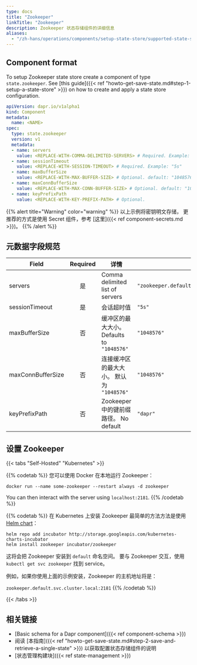 ```yaml
---
type: docs
title: "Zookeeper"
linkTitle: "Zookeeper"
description: Zookeeper 状态存储组件的详细信息
aliases:
  - "/zh-hans/operations/components/setup-state-store/supported-state-stores/setup-zookeeper/"
---
```


## Component format

To setup Zookeeper state store create a component of type `state.zookeeper`. See [this guide]({{< ref "howto-get-save-state.md#step-1-setup-a-state-store" >}}) on how to create and apply a state store configuration.

```yaml
apiVersion: dapr.io/v1alpha1
kind: Component
metadata:
  name: <NAME>
spec:
  type: state.zookeeper
  version: v1
  metadata:
  - name: servers
    value: <REPLACE-WITH-COMMA-DELIMITED-SERVERS> # Required. Example: "zookeeper.default.svc.cluster.local:2181"
  - name: sessionTimeout
    value: <REPLACE-WITH-SESSION-TIMEOUT> # Required. Example: "5s"
  - name: maxBufferSize
    value: <REPLACE-WITH-MAX-BUFFER-SIZE> # Optional. default: "1048576"
  - name: maxConnBufferSize
    value: <REPLACE-WITH-MAX-CONN-BUFFER-SIZE> # Optional. default: "1048576"
  - name: keyPrefixPath
    value: <REPLACE-WITH-KEY-PREFIX-PATH> # Optional.
```

{{% alert title="Warning" color="warning" %}}
以上示例将密钥明文存储， 更推荐的方式是使用 Secret 组件，参考 [这里]({{< ref component-secrets.md >}})。
{{% /alert %}}

## 元数据字段规范

| Field             | Required | 详情                                | 示例                                           |
| ----------------- |:--------:| --------------------------------- | -------------------------------------------- |
| servers           |    是     | Comma delimited list of servers   | `"zookeeper.default.svc.cluster.local:2181"` |
| sessionTimeout    |    是     | 会话超时值                             | `"5s"`                                       |
| maxBufferSize     |    否     | 缓冲区的最大大小。 Defaults to `"1048576"` | `"1048576"`                                  |
| maxConnBufferSize |    否     | 连接缓冲区的最大大小。 默认为 `"1048576"`       | `"1048576"`                                  |
| keyPrefixPath     |    否     | Zookeeper 中的键前缀路径。 No default     | `"dapr"`                                     |

## 设置 Zookeeper

{{< tabs "Self-Hosted" "Kubernetes" >}}

{{% codetab %}}
您可以使用 Docker 在本地运行 Zookeeper：

```
docker run --name some-zookeeper --restart always -d zookeeper
```

You can then interact with the server using `localhost:2181`.
{{% /codetab %}}

{{% codetab %}}
在 Kubernetes 上安装 Zookeeper 最简单的方法方法是使用 [Helm chart](https://github.com/helm/charts/tree/master/incubator/zookeeper)：

```
helm repo add incubator http://storage.googleapis.com/kubernetes-charts-incubator
helm install zookeeper incubator/zookeeper
```

这将会把 Zookeeper 安装到 `default` 命名空间。 要与 Zookeeper 交互，使用 `kubectl get svc zookeeper` 找到 service。

例如，如果你使用上面的示例安装，Zookeeper 的主机地址将是：

`zookeeper.default.svc.cluster.local:2181`
{{% /codetab %}}

{{< /tabs >}}


## 相关链接
- [Basic schema for a Dapr component]({{< ref component-schema >}})
- 阅读 [本指南]({{< ref "howto-get-save-state.md#step-2-save-and-retrieve-a-single-state" >}}) 以获取配置状态存储组件的说明
- [状态管理构建块]({{< ref state-management >}})
